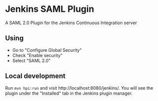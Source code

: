 Jenkins SAML Plugin
===================

A SAML 2.0 Plugin for the Jenkins Continuous Integration server

Using
-------------------

* Go to "Configure Global Security"
* Check "Enable security"
* Select "SAML 2.0"

Local development
-------------------

Run `mvn hpi:run` and visit http://localhost:8080/jenkins/.
You will see the plugin under the "Installed" tab in the Jenkins plugin manager.
